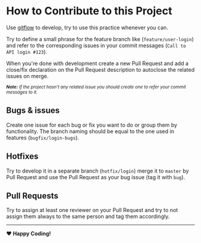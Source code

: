 # How to Contribute to this Project

Use [gitflow](https://danielkummer.github.io/git-flow-cheatsheet/) to develop, try to use this practice whenever you can.

Try to define a small phrase for the feature branch like (`feature/user-login`) and refer to the corresponding issues in your commit messages (`Call to API login #123`).

When you're done with development create a new Pull Request and add a close/fix declaration on the Pull Request description to autoclose the related issues on merge.

<small>_**Note:** If the project hasn't any related issue you should create one to refer your commit messages to it._</small>

## Bugs & issues

Create one issue for each bug or fix you want to do or group them by functionality. The branch naming should be equal to the one used in features (`bugfix/login-bugs`).

## Hotfixes

Try to develop it in a separate branch (`hotfix/login`) merge it to `master` by Pull Request and use the Pull Request as your bug issue (tag it with `bug`).


## Pull Requests

Try to assign at least one reviewer on your Pull Request and try to not assign them always to the same person and tag them accordingly.

----

**❤️ Happy Coding!**
